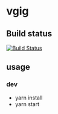 # vgig

## Build status
[![Build Status](https://travis-ci.com/thomasgeissl/vgig.svg?branch=master)](https://travis-ci.com/thomasgeissl/vgig)

## usage
### dev
* yarn install
* yarn start

